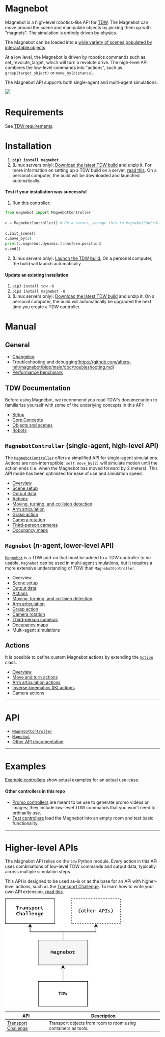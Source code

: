 # Magnebot

Magnebot is a high-level robotics-like API for [TDW](https://github.com/threedworld-mit/tdw). The Magnebot can move around the scene and manipulate objects by picking them up with "magnets". The simulation is entirely driven by physics.

The Magnebot can be loaded into a [wide variety of scenes populated by interactable objects](https://github.com/alters-mit/magnebot/tree/main/doc/images/floorplans). 

At a low level, the Magnebot is driven by robotics commands such as set_revolute_target, which will turn a revolute drive. The high-level API combines the low-level commands into "actions", such as `grasp(target_object)` or `move_by(distance)`.

The Magnebot API supports both single-agent and multi-agent simulations.

<img src="https://raw.githubusercontent.com/alters-mit/magnebot/main/doc/images/reach_high.gif" />

# Requirements

See [TDW requirements](https://github.com/threedworld-mit/tdw/blob/master/Documentation/lessons/core_concepts/install.md).

# Installation 

1. **`pip3 install magnebot`**
2. (Linux servers only): [Download the latest TDW build](https://github.com/threedworld-mit/tdw/releases/latest) and unzip it. For more information on setting up a TDW build on a server, [read this](https://github.com/threedworld-mit/tdw/blob/master/Documentation/lessons/core_concepts/install.md). On a personal computer, the build will be downloaded and launched automatically.

#### Test if your installation was successful

1. Run this controller:

```python
from magnebot import MagnebotController

c = MagnebotController() # On a server, change this to MagnebotController(launch_build=False)

c.init_scene()
c.move_by(2)
print(c.magnebot.dynamic.transform.position)
c.end()
```

2. (Linux servers only): [Launch the TDW build.](https://github.com/threedworld-mit/tdw/blob/master/Documentation/lessons/core_concepts/launch_build.md) On a personal computer, the build will launch automatically.

#### Update an existing installation

1. `pip3 install tdw -U`
2. `pip3 install magnebot -U`
3. (Linux servers only): [Download the latest TDW build](https://github.com/threedworld-mit/tdw/releases/latest) and unzip it. On a personal computer, the build will automatically be upgraded the next time you create a TDW controller.

# Manual

## General

- [Changelog](doc/changelog.md)
- Troubleshooting and debugging(https://github.com/alters-mit/magnebot/blob/main/doc/troubleshooting.md)
- [Performance benchmark](doc/benchmark.md)

## TDW Documentation

Before using Magnebot, we recommend you read TDW's documentation to familiarize yourself with some of the underlying concepts in this API:

- [Setup](https://github.com/threedworld-mit/tdw/blob/master/Documentation/lessons/setup/install.md)
- [Core Concepts](https://github.com/threedworld-mit/tdw/blob/master/Documentation/lessons/core_concepts/controller.md)
- [Objects and scenes](https://github.com/threedworld-mit/tdw/blob/master/Documentation/lessons/objects_and_scenes/overview.md)
- [Robots](https://github.com/threedworld-mit/tdw/blob/master/Documentation/lessons/robots/overview.md)

## `MagnebotController` (single-agent, high-level API)

The [`MagnebotController`](doc/api/magnebot_controller.md) offers a simplified API for single-agent simulations. Actions are non-interruptible; `self.move_by(2)` will simulate motion until the action ends (i.e. when the Magnebot has moved forward by 2 meters). This API mode has been optimized for ease of use and simulation speed.

- [Overview](doc/manual/magnebot_controller/overview.md)
- [Scene setup](doc/manual/magnebot_controller/scene_setup.md)
- [Output data](doc/manual/magnebot_controller/output_data.md)
- [Actions](doc/manual/magnebot_controller/actions.md)
- [Moving, turning, and collision detection](doc/manual/magnebot_controller/movement.md)
- [Arm articulation](doc/manual/magnebot_controller/arm_articulation.md)
- [Grasp action](doc/manual/magnebot_controller/grasp.md)
- [Camera rotation](doc/manual/magnebot_controller/camera_rotation.md)
- [Third-person cameras](doc/manual/magnebot_controller/third_person_camera.md)
- [Occupancy maps](doc/manual/magnebot_controller/occupancy_map.md)

## `Magnebot` (*n*-agent, lower-level API)

[`Magnebot`](doc/api/magnebot.md) is a TDW add-on that must be added to a TDW controller to be usable. `Magnebot` can be used in multi-agent simulations, but it requires a more extensive understanding of TDW than `MagnebotController`.

- Overview
- [Scene setup](doc/manual/magnebot/scene_setup.md)
- [Output data](doc/manual/magnebot/output_data.md)
- [Actions](doc/manual/magnebot/actions.md)
- [Moving, turning, and collision detection](doc/manual/magnebot/movement.md)
- [Arm articulation](doc/manual/magnebot/arm_articulation.md)
- [Grasp action](doc/manual/magnebot/grasp.md)
- [Camera rotation](doc/manual/magnebot/camera_rotation.md)
- [Third-person cameras](doc/manual/magnebot/third_person_camera.md)
- [Occupancy maps](doc/manual/magnebot/occupancy_map.md)
- Multi-agent simulations

## Actions

It is possible to define custom Magnebot actions by extending the [`Action`](doc/api/actions/action.md) class.

- [Overview](doc/manual/actions/overview.md)
- [Move and turn actions](doc/manual/actions/movement.md)
- [Arm articulation actions](doc/manual/actions/arm_articulation.md)
- [Inverse kinematics (IK) actions](doc/manual/actions/ik.md)
- [Camera actions](doc/manual/actions/camera.md)

***

# API

- [`MagnebotController`](doc/api/magnebot_controller.md)
- [`Magnebot`](doc/api/magnebot.md)
- [Other API documentation](doc/api)

***

# Examples

[Example controllers](https://github.com/alters-mit/magnebot/tree/main/controllers/examples) show actual examples for an actual use-case.

#### Other controllers in this repo

- [Promo controllers](https://github.com/alters-mit/magnebot/tree/main/controllers/promos) are meant to be use to generate promo videos or images; they include low-level TDW commands that you won't need to ordinarily use.
- [Test controllers](https://github.com/alters-mit/magnebot/tree/main/controllers/tests) load the Magnebot into an empty room and test basic functionality.

***

# Higher-level APIs

The Magnebot API relies on the `tdw` Python module.  Every action in this API uses combinations of low-level TDW commands and output data, typically across multiple simulation steps.

This API is designed to be used as-is or as the base for an API with higher-level actions, such as the [Transport Challenge](https://github.com/alters-mit/transport_challenge). To learn how to write your own API extension, [read this](https://github.com/alters-mit/magnebot/blob/main/doc/custom_apis.md).

<img src="https://raw.githubusercontent.com/alters-mit/magnebot/main/doc/images/api_hierarchy.png" style="zoom:67%;" />

| API                                                          | Description                                                  |
| ------------------------------------------------------------ | ------------------------------------------------------------ |
| [Transport Challenge](https://github.com/alters-mit/transport_challenge) | Transport objects from room to room using containers as tools. |
